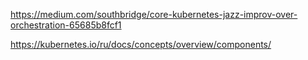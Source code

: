 https://medium.com/southbridge/core-kubernetes-jazz-improv-over-orchestration-65685b8fcf1

https://kubernetes.io/ru/docs/concepts/overview/components/